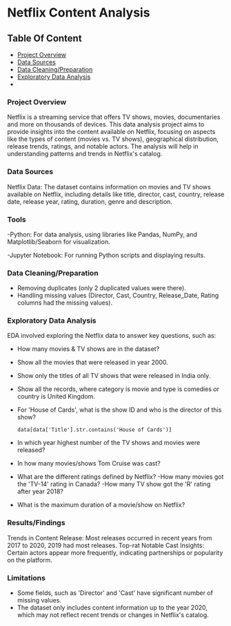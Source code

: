 # Netflix Content Analysis

## Table Of Content
- [Project Overview](#Project-Overview)
- [Data Sources](#Data-Sources)
- [Data Cleaning/Preparation](#data-cleaning/preparation)
- [Exploratory Data Analysis](#exploratory-data-analysis)
- 
### Project Overview
Netflix is a streaming service that offers TV shows, movies, documentaries and more on thousands of devices.
This data analysis project aims to provide insights into the content available on Netflix, focusing on aspects like the types of content (movies vs. TV shows), geographical distribution, release trends, ratings, and notable actors. The analysis will help in understanding patterns and trends in Netflix's catalog.

### Data Sources

Netflix Data: The dataset contains information on movies and TV shows available on Netflix, including details like title, director,	cast,	country, release date, release year, rating, duration, genre and description. 

### Tools

-Python: For data analysis, using libraries like Pandas, NumPy, and Matplotlib/Seaborn for visualization.

-Jupyter Notebook: For running Python scripts and displaying results.

### Data Cleaning/Preparation
- Removing duplicates (only 2 duplicated values were there).
- Handling missing values (Director, Cast, Country, Release_Date, Rating columns had the missing values).    

### Exploratory Data Analysis

EDA involved exploring the Netflix data to answer key questions, such as:

- How many movies & TV shows are in the dataset?
- Show all the movies that were released in year 2000.
- Show only the titles of all TV shows that were released in India only.
- Show all the records, where category is movie and type is comedies or country is United Kingdom.
- For 'House of Cards', what is the show ID and who is the director of this show?
  
  `data[data['Title'].str.contains('House of Cards')]`
  
- In which year highest number of the TV shows and movies were released?
- In how many movies/shows Tom Cruise was cast?
- What are the different ratings defined by Netflix?
   -How many movies got the 'TV-14' rating in Canada?
   -How many TV show got the 'R' rating after year 2018?
- What is the maximum duration of a movie/show on Netflix?


### Results/Findings
Trends in Content Release: Most releases occurred in recent years from 2017 to 2020, 2019 had most releases.
Top-rat
Notable Cast Insights: Certain actors appear more frequently, indicating partnerships or popularity on the platform.

### Limitations

- Some fields, such as 'Director' and 'Cast' have significant number of missing values.
- The dataset only includes content information up to the year 2020, which may not reflect recent trends or changes in Netflix's catalog.
